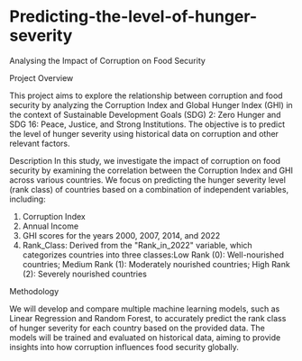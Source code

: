 # Predicting-the-level-of-hunger-severity

Analysing the Impact of Corruption on Food Security

Project Overview

This project aims to explore the relationship between corruption and food security by analyzing the Corruption Index and Global Hunger Index (GHI) in the context of Sustainable Development Goals (SDG) 2: Zero Hunger and SDG 16: Peace, Justice, and Strong Institutions. The objective is to predict the level of hunger severity using historical data on corruption and other relevant factors.

Description
In this study, we investigate the impact of corruption on food security by examining the correlation between the Corruption Index and GHI across various countries. We focus on predicting the hunger severity level (rank class) of countries based on a combination of independent variables, including:

1. Corruption Index
2. Annual Income
3. GHI scores for the years 2000, 2007, 2014, and 2022
4. Rank_Class: Derived from the "Rank_in_2022" variable, which categorizes countries into three classes:Low Rank (0): Well-nourished countries; Medium Rank (1): Moderately nourished countries; High Rank (2): Severely nourished countries
   
Methodology

We will develop and compare multiple machine learning models, such as Linear Regression and Random Forest, to accurately predict the rank class of hunger severity for each country based on the provided data. The models will be trained and evaluated on historical data, aiming to provide insights into how corruption influences food security globally.
